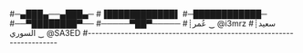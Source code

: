 #─▄███▄──▄███▄─
#▐████████████▌
#─████████████─
#──▀████████▀──
#─────▀██▀─────
#┊عُمر ‿ @i3mrz
#┊سعيد السوري ‿ @SA3ED
#---------------------------------------------------------------------
